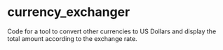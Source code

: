# currency_exchanger
Code for a tool to convert other currencies to US Dollars and display the total amount according to the exchange rate.
